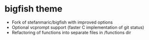 # bigfish theme

- Fork of stefanmaric/bigfish with improved options
- Optional vcprompt support (faster C implementation of git status)
- Refactoring of functions into separate files in /functions dir
